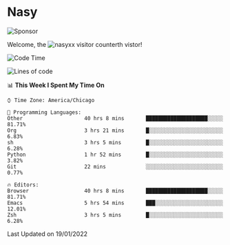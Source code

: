 # Nasy

<!--
<p align="center">
<img height="200" src="https://github-readme-stats.vercel.app/api?username=nasyxx&count_private=true&show_icons=true&theme=dracula&include_all_commits=true"/>
<img height="200" src="https://github-readme-stats.vercel.app/api/top-langs/?username=nasyxx&theme=dracula&hide=html,jupyter+notebook&count_private=true&show_icons=true"/>
</p>

  
----------------
-->

![Sponsor](https://img.shields.io/static/v1.svg?label=Sponsor&message=%E2%9D%A4&logo=GitHub&style=flat&color=pink)
 
Welcome, the ![nasyxx visitor counter](https://count.getloli.com/get/@nasyxx?theme=rule34)th vistor!
 
<!--START_SECTION:waka-->
![Code Time](http://img.shields.io/badge/Code%20Time-1%2C759%20hrs%2025%20mins-blue)

![Lines of code](https://img.shields.io/badge/From%20Hello%20World%20I%27ve%20Written-5%20Million%20lines%20of%20code-blue)

📊 **This Week I Spent My Time On** 

```text
⌚︎ Time Zone: America/Chicago

💬 Programming Languages: 
Other                    40 hrs 8 mins       ████████████████████░░░░░   81.71% 
Org                      3 hrs 21 mins       █░░░░░░░░░░░░░░░░░░░░░░░░   6.83% 
sh                       3 hrs 5 mins        █░░░░░░░░░░░░░░░░░░░░░░░░   6.28% 
Python                   1 hr 52 mins        █░░░░░░░░░░░░░░░░░░░░░░░░   3.82% 
Git                      22 mins             ░░░░░░░░░░░░░░░░░░░░░░░░░   0.77%

🔥 Editors: 
Browser                  40 hrs 8 mins       ████████████████████░░░░░   81.71% 
Emacs                    5 hrs 54 mins       ███░░░░░░░░░░░░░░░░░░░░░░   12.01% 
Zsh                      3 hrs 5 mins        █░░░░░░░░░░░░░░░░░░░░░░░░   6.28%

```


 Last Updated on 19/01/2022
<!--END_SECTION:waka-->

<!-- ![visitors](https://visitor-badge.laobi.icu/badge?page_id=nasyxx.nasyxx) -->
